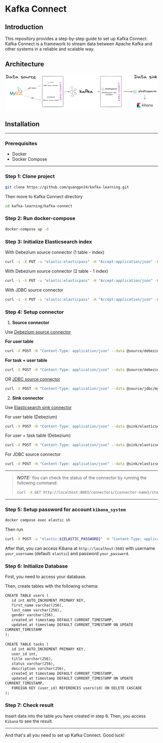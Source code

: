 # Kafka Connect
## Introduction
This repository provides a step-by-step guide to set up Kafka Connect. Kafka Connect is a framework to stream data between Apache Kafka and other systems in a reliable and scalable way.

## Architecture
![](./assets/architecture.png)
## Installation

---
### Prerequisites
- Docker
- Docker Compose
---

### Step 1: Clone project
```bash 
git clone https://github.com/quangpn24/kafka-learning.git 
```
Then move to Kafka Connect directory 
```bash
cd kafka-learning/kafka-connect
```
### Step 2: Run docker-compose
```bash
docker-compose up -d
```

### Step 3: Initialize Elasticsearch index
With Debezium source connector (1 table - index)
```bash
curl -i -X PUT -u "elastic:elasticpass" -H "Accept:application/json" -H  "Content-Type:application/json" http://localhost:9200/debezium.cdc.users -d @indexes/user-index.json
```
With Debezium source connector (2 table - 1 index)
```bash
curl -i -X PUT -u "elastic:elasticpass" -H "Accept:application/json" -H  "Content-Type:application/json" http://localhost:9200/cdc.search.task-with-user-info -d @indexes/task-with-user-info.json
```
With JDBC source connector
```bash
curl -i -X PUT -u "elastic:elasticpass" -H "Accept:application/json" -H  "Content-Type:application/json" http://localhost:9200/jdbc.test-kafka-connect.tasks -d @indexes/task-index.json
```

### Step 4: Setup connector

1. **Source connector**

Use [Debezium source connector](https://docs.confluent.io/kafka-connectors/debezium-mysql-source/current/overview.html)

**For user table**
```bash
curl -X POST -H "Content-Type: application/json" --data @source/debezium/mysql-user-source.json http://localhost:8083/connectors
```
**For task + user table**
```bash
curl -X POST -H "Content-Type: application/json" --data @source/debezium/task-with-user-info.json http://localhost:8083/connectors
```

OR [JDBC source connector](https://docs.confluent.io/kafka-connectors/jdbc/current/source-connector/overview.html)
```bash
curl -X POST -H "Content-Type: application/json" --data @source/jdbc/mysql-task-source.json http://localhost:8083/connectors
```

2. **Sink connector**

 Use [Elasticsearch sink connector](https://docs.confluent.io/kafka-connectors/elasticsearch/current/overview.html)

For user table (Debezium)

```bash
curl -X POST -H "Content-Type: application/json" --data @sink/elasticsearch/for_debezium/es-user.json http://localhost:8083/connectors
```
For user + task table (Debezium)

```bash
curl -X POST -H "Content-Type: application/json" --data @sink/elasticsearch/for_debezium/task-with-user-info.json http://localhost:8083/connectors
```

For JDBC source connector
```bash
curl -X POST -H "Content-Type: application/json" --data @sink/elasticsearch/for_jdbc/es-task-sink.json http://localhost:8083/connectors
```
---
>**_NOTE:_**  You can check the status of the connector by running the following command:
>```bash
>curl -X GET http://localhost:8083/connectors/{connector-name}/status
>```
---

### Step 5: Setup password for account `kibana_system`
```bash
docker compose exec elastic sh
```
Then run
```bash
curl -X POST -u "elastic:${ELASTIC_PASSWORD}" -H "Content-Type: application/json" http://localhost:9200/_security/user/kibana_system/_password -d "{ \"password\": \"${KIBANA_PASSWORD}\" }"
```
After that, you can access Kibana at `http://localhost:5601` with username `your_username` (default: `elastic`) and password `your_password`.

### Step 6: Initialize Database
First, you need to access your database.

Then, create tables with the following schema:
```mysql 
CREATE TABLE users (
   id int AUTO_INCREMENT PRIMARY KEY,
   first_name varchar(256),
   last_name varchar(256),
   gender varchar(256),
   created_at timestamp DEFAULT CURRENT_TIMESTAMP,
   updated_at timestamp DEFAULT CURRENT_TIMESTAMP ON UPDATE CURRENT_TIMESTAMP
);

CREATE TABLE tasks (
   id int AUTO_INCREMENT PRIMARY KEY,
   user_id int,
   title varchar(256),
   status varchar(256),
   description varchar(256),
   created_at timestamp DEFAULT CURRENT_TIMESTAMP,
   updated_at timestamp DEFAULT CURRENT_TIMESTAMP ON UPDATE CURRENT_TIMESTAMP,
   FOREIGN KEY (user_id) REFERENCES users(id) ON DELETE CASCADE
);
```

### Step 7: Check result
Insert data into the table you have created in step 6.
Then, you access `Kibana` to see the result.

---
And that's all you need to set up Kafka Connect. Good luck!